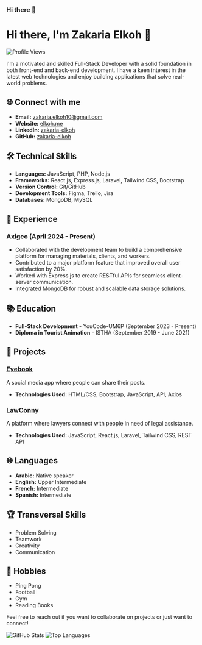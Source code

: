 ### Hi there 👋

# Hi there, I'm Zakaria Elkoh 👋

![Profile Views](https://komarev.com/ghpvc/?username=zakaria-elkoh)

I'm a motivated and skilled Full-Stack Developer with a solid foundation in both front-end and back-end development. I have a keen interest in the latest web technologies and enjoy building applications that solve real-world problems.

## 🌐 Connect with me
- **Email:** zakaria.elkoh10@gmail.com
- **Website:** [elkoh.me](https://elkoh.me/)
- **LinkedIn:** [zakaria-elkoh](https://www.linkedin.com/in/zakaria-elkoh/)
- **GitHub:** [zakaria-elkoh](https://github.com/zakaria-elkoh)

## 🛠️ Technical Skills
- **Languages:** JavaScript, PHP, Node.js
- **Frameworks:** React.js, Express.js, Laravel, Tailwind CSS, Bootstrap
- **Version Control:** Git/GitHub
- **Development Tools:** Figma, Trello, Jira
- **Databases:** MongoDB, MySQL

## 💼 Experience
### Axigeo (April 2024 - Present)
- Collaborated with the development team to build a comprehensive platform for managing materials, clients, and workers.
- Contributed to a major platform feature that improved overall user satisfaction by 20%.
- Worked with Express.js to create RESTful APIs for seamless client-server communication.
- Integrated MongoDB for robust and scalable data storage solutions.

## 📚 Education
- **Full-Stack Development** - YouCode-UM6P (September 2023 - Present)
- **Diploma in Tourist Animation** - ISTHA (September 2019 - June 2021)

## 🌟 Projects
### [Eyebook](https://github.com/zakaria-elkoh/eyebook)
A social media app where people can share their posts.
- **Technologies Used:** HTML/CSS, Bootstrap, JavaScript, API, Axios

### [LawConny](https://github.com/zakaria-elkoh/lawconny)
A platform where lawyers connect with people in need of legal assistance.
- **Technologies Used:** JavaScript, React.js, Laravel, Tailwind CSS, REST API

## 🌐 Languages
- **Arabic:** Native speaker
- **English:** Upper Intermediate
- **French:** Intermediate
- **Spanish:** Intermediate

## 🏆 Transversal Skills
- Problem Solving
- Teamwork
- Creativity
- Communication

## 🎯 Hobbies
- Ping Pong
- Football
- Gym
- Reading Books

Feel free to reach out if you want to collaborate on projects or just want to connect!

![GitHub Stats](https://github-readme-stats.vercel.app/api?username=zakaria-elkoh&show_icons=true&theme=radical)
![Top Languages](https://github-readme-stats.vercel.app/api/top-langs/?username=zakaria-elkoh&layout=compact&theme=radical)


<!--
**zakaria-elkoh/zakaria-elkoh** is a ✨ _special_ ✨ repository because its `README.md` (this file) appears on your GitHub profile.

Here are some ideas to get you started:

- 🔭 I’m currently working on ...
- 🌱 I’m currently learning ...
- 👯 I’m looking to collaborate on ...
- 🤔 I’m looking for help with ...
- 💬 Ask me about ...
- 📫 How to reach me: ...
- 😄 Pronouns: ...
- ⚡ Fun fact: ...
-->
